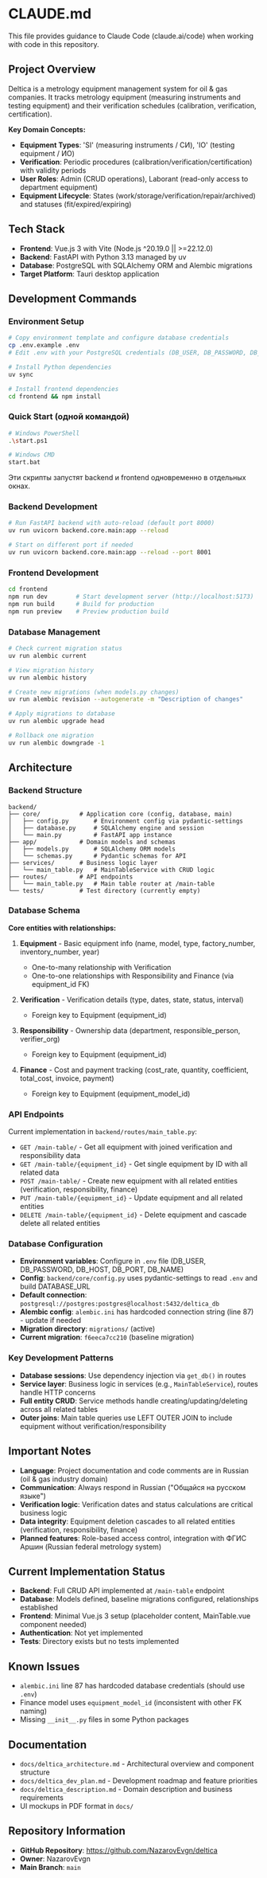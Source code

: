 # CLAUDE.md

This file provides guidance to Claude Code (claude.ai/code) when working with code in this repository.

## Project Overview

Deltica is a metrology equipment management system for oil & gas companies. It tracks metrology equipment (measuring instruments and testing equipment) and their verification schedules (calibration, verification, certification).

**Key Domain Concepts:**
- **Equipment Types**: 'SI' (measuring instruments / СИ), 'IO' (testing equipment / ИО)
- **Verification**: Periodic procedures (calibration/verification/certification) with validity periods
- **User Roles**: Admin (CRUD operations), Laborant (read-only access to department equipment)
- **Equipment Lifecycle**: States (work/storage/verification/repair/archived) and statuses (fit/expired/expiring)

## Tech Stack

- **Frontend**: Vue.js 3 with Vite (Node.js ^20.19.0 || >=22.12.0)
- **Backend**: FastAPI with Python 3.13 managed by uv
- **Database**: PostgreSQL with SQLAlchemy ORM and Alembic migrations
- **Target Platform**: Tauri desktop application

## Development Commands

### Environment Setup
```bash
# Copy environment template and configure database credentials
cp .env.example .env
# Edit .env with your PostgreSQL credentials (DB_USER, DB_PASSWORD, DB_HOST, DB_PORT, DB_NAME)

# Install Python dependencies
uv sync

# Install frontend dependencies
cd frontend && npm install
```

### Quick Start (одной командой)
```bash
# Windows PowerShell
.\start.ps1

# Windows CMD
start.bat
```
Эти скрипты запустят backend и frontend одновременно в отдельных окнах.

### Backend Development
```bash
# Run FastAPI backend with auto-reload (default port 8000)
uv run uvicorn backend.core.main:app --reload

# Start on different port if needed
uv run uvicorn backend.core.main:app --reload --port 8001
```

### Frontend Development
```bash
cd frontend
npm run dev        # Start development server (http://localhost:5173)
npm run build      # Build for production
npm run preview    # Preview production build
```

### Database Management
```bash
# Check current migration status
uv run alembic current

# View migration history
uv run alembic history

# Create new migrations (when models.py changes)
uv run alembic revision --autogenerate -m "Description of changes"

# Apply migrations to database
uv run alembic upgrade head

# Rollback one migration
uv run alembic downgrade -1
```

## Architecture

### Backend Structure
```
backend/
├── core/           # Application core (config, database, main)
│   ├── config.py       # Environment config via pydantic-settings
│   ├── database.py     # SQLAlchemy engine and session
│   └── main.py         # FastAPI app instance
├── app/            # Domain models and schemas
│   ├── models.py       # SQLAlchemy ORM models
│   └── schemas.py      # Pydantic schemas for API
├── services/       # Business logic layer
│   └── main_table.py   # MainTableService with CRUD logic
├── routes/         # API endpoints
│   └── main_table.py   # Main table router at /main-table
└── tests/          # Test directory (currently empty)
```

### Database Schema
**Core entities with relationships:**

1. **Equipment** - Basic equipment info (name, model, type, factory_number, inventory_number, year)
   - One-to-many relationship with Verification
   - One-to-one relationships with Responsibility and Finance (via equipment_id FK)

2. **Verification** - Verification details (type, dates, state, status, interval)
   - Foreign key to Equipment (equipment_id)

3. **Responsibility** - Ownership data (department, responsible_person, verifier_org)
   - Foreign key to Equipment (equipment_id)

4. **Finance** - Cost and payment tracking (cost_rate, quantity, coefficient, total_cost, invoice, payment)
   - Foreign key to Equipment (equipment_model_id)

### API Endpoints

Current implementation in `backend/routes/main_table.py`:
- `GET /main-table/` - Get all equipment with joined verification and responsibility data
- `GET /main-table/{equipment_id}` - Get single equipment by ID with all related data
- `POST /main-table/` - Create new equipment with all related entities (verification, responsibility, finance)
- `PUT /main-table/{equipment_id}` - Update equipment and all related entities
- `DELETE /main-table/{equipment_id}` - Delete equipment and cascade delete all related entities

### Database Configuration

- **Environment variables**: Configure in `.env` file (DB_USER, DB_PASSWORD, DB_HOST, DB_PORT, DB_NAME)
- **Config**: `backend/core/config.py` uses pydantic-settings to read `.env` and build DATABASE_URL
- **Default connection**: `postgresql://postgres:postgres@localhost:5432/deltica_db`
- **Alembic config**: `alembic.ini` has hardcoded connection string (line 87) - update if needed
- **Migration directory**: `migrations/` (active)
- **Current migration**: `f6eeca7cc210` (baseline migration)

### Key Development Patterns

- **Database sessions**: Use dependency injection via `get_db()` in routes
- **Service layer**: Business logic in services (e.g., `MainTableService`), routes handle HTTP concerns
- **Full entity CRUD**: Service methods handle creating/updating/deleting across all related tables
- **Outer joins**: Main table queries use LEFT OUTER JOIN to include equipment without verification/responsibility

## Important Notes

- **Language**: Project documentation and code comments are in Russian (oil & gas industry domain)
- **Communication**: Always respond in Russian ("Общайся на русском языке")
- **Verification logic**: Verification dates and status calculations are critical business logic
- **Data integrity**: Equipment deletion cascades to all related entities (verification, responsibility, finance)
- **Planned features**: Role-based access control, integration with ФГИС Аршин (Russian federal metrology system)

## Current Implementation Status

- **Backend**: Full CRUD API implemented at `/main-table` endpoint
- **Database**: Models defined, baseline migrations configured, relationships established
- **Frontend**: Minimal Vue.js 3 setup (placeholder content, MainTable.vue component needed)
- **Authentication**: Not yet implemented
- **Tests**: Directory exists but no tests implemented

## Known Issues

- `alembic.ini` line 87 has hardcoded database credentials (should use `.env`)
- Finance model uses `equipment_model_id` (inconsistent with other FK naming)
- Missing `__init__.py` files in some Python packages

## Documentation

- `docs/deltica_architecture.md` - Architectural overview and component structure
- `docs/deltica_dev_plan.md` - Development roadmap and feature priorities
- `docs/deltica_description.md` - Domain description and business requirements
- UI mockups in PDF format in `docs/`

## Repository Information

- **GitHub Repository**: https://github.com/NazarovEvgn/deltica
- **Owner**: NazarovEvgn
- **Main Branch**: `main`
